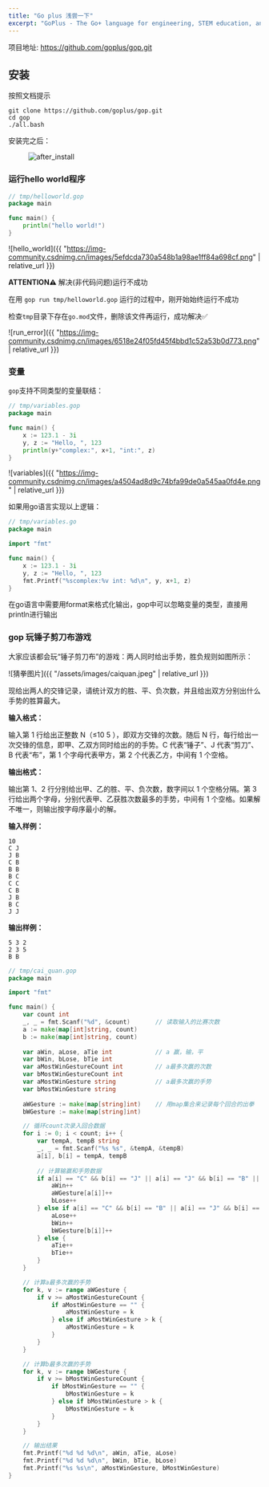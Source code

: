 ```yaml
---
title: "Go plus 浅尝一下"
excerpt: "GoPlus - The Go+ language for engineering, STEM education, and data science."
---
```


项目地址: https://github.com/goplus/gop.git

## 安装

按照文档提示

```shell
git clone https://github.com/goplus/gop.git
cd gop
./all.bash
```

安装完之后：

<figure>
  <img src="{{ '/assets/images/install_go_plus.png' | relative_url }}" alt="after_install">
</figure>

### 运行hello world程序

```go
// tmp/helloworld.gop
package main

func main() {
	println("hello world!")
}
```

![hello_world]({{ "https://img-community.csdnimg.cn/images/5efdcda730a548b1a98ae1ff84a698cf.png" | relative_url }})

**ATTENTION⚠️**  解决(非代码问题)运行不成功

在用 `gop run tmp/helloworld.gop` 运行的过程中，刚开始始终运行不成功

检查`tmp`目录下存在`go.mod`文件，删除该文件再运行，成功解决✅

![run_error]({{ "https://img-community.csdnimg.cn/images/6518e24f05fd45f4bbd1c52a53b0d773.png" | relative_url }})


### 变量

`gop`支持不同类型的变量联结：

```go
// tmp/variables.gop
package main

func main() {
	x := 123.1 - 3i
	y, z := "Hello, ", 123
	println(y+"complex:", x+1, "int:", z)
}
```

![variables]({{ "https://img-community.csdnimg.cn/images/a4504ad8d9c74bfa99de0a545aa0fd4e.png" | relative_url }})

如果用go语言实现以上逻辑：
```go
// tmp/variables.go
package main

import "fmt"

func main() {
	x := 123.1 - 3i
	y, z := "Hello, ", 123
	fmt.Printf("%scomplex:%v int: %d\n", y, x+1, z)
}
```

在go语言中需要用format来格式化输出，gop中可以忽略变量的类型，直接用println进行输出

### gop 玩锤子剪刀布游戏

大家应该都会玩“锤子剪刀布”的游戏：两人同时给出手势，胜负规则如图所示：

![猜拳图片]({{ "/assets/images/caiquan.jpeg" | relative_url }})

现给出两人的交锋记录，请统计双方的胜、平、负次数，并且给出双方分别出什么手势的胜算最大。

**输入格式：**

输入第 1 行给出正整数 N（≤10
5
），即双方交锋的次数。随后 N 行，每行给出一次交锋的信息，即甲、乙双方同时给出的的手势。C 代表“锤子”、J 代表“剪刀”、B 代表“布”，第 1 个字母代表甲方，第 2 个代表乙方，中间有 1 个空格。

**输出格式：**

输出第 1、2 行分别给出甲、乙的胜、平、负次数，数字间以 1 个空格分隔。第 3 行给出两个字母，分别代表甲、乙获胜次数最多的手势，中间有 1 个空格。如果解不唯一，则输出按字母序最小的解。

**输入样例：**

    10
    C J
    J B
    C B
    B B
    B C
    C C
    C B
    J B
    B C
    J J

**输出样例：**

    5 3 2
    2 3 5
    B B

```go
// tmp/cai_quan.gop
package main

import "fmt"

func main() {
	var count int
	_, _ = fmt.Scanf("%d", &count)       // 读取输入的比赛次数
	a := make(map[int]string, count)
	b := make(map[int]string, count)
	
	var aWin, aLose, aTie int      		 // a 赢，输，平
	var bWin, bLose, bTie int
	var aMostWinGestureCount int		 // a最多次赢的次数
	var bMostWinGestureCount int
	var aMostWinGesture string		     // a最多次赢的手势
	var bMostWinGesture string
	
	aWGesture := make(map[string]int)    // 用map集合来记录每个回合的出拳
	bWGesture := make(map[string]int)

	// 循环count次录入回合数据
	for i := 0; i < count; i++ {
		var tempA, tempB string
		_, _ = fmt.Scanf("%s %s", &tempA, &tempB) 
		a[i], b[i] = tempA, tempB
		
		// 计算输赢和手势数据
		if a[i] == "C" && b[i] == "J" || a[i] == "J" && b[i] == "B" || a[i] == "B" && b[i] == "C" {
			aWin++
			aWGesture[a[i]]++
			bLose++
		} else if a[i] == "C" && b[i] == "B" || a[i] == "J" && b[i] == "C" || a[i] == "B" && b[i] == "J" {
			aLose++
			bWin++
			bWGesture[b[i]]++
		} else {
			aTie++
			bTie++
		}
	}

	// 计算a最多次赢的手势
	for k, v := range aWGesture {
		if v >= aMostWinGestureCount {
			if aMostWinGesture == "" {
				aMostWinGesture = k
			} else if aMostWinGesture > k {
				aMostWinGesture = k
			}
		}
	}

	// 计算b最多次赢的手势
	for k, v := range bWGesture {
		if v >= bMostWinGestureCount {
			if bMostWinGesture == "" {
				bMostWinGesture = k
			} else if bMostWinGesture > k {
				bMostWinGesture = k
			}
		}
	}

	// 输出结果
	fmt.Printf("%d %d %d\n", aWin, aTie, aLose)
	fmt.Printf("%d %d %d\n", bWin, bTie, bLose)
	fmt.Printf("%s %s\n", aMostWinGesture, bMostWinGesture)
}
```


<!-- [“我的GO+初体验” | 征文活动进行中......](https://bbs.csdn.net/topics/603464006) -->
